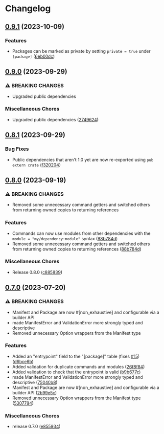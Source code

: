 # Changelog

## [0.9.1](https://github.com/wasmerio/wasmer-toml/compare/wasmer-toml-v0.9.0...wasmer-toml-v0.9.1) (2023-10-09)


### Features

* Packages can be marked as private by setting `private = true` under `[package]` ([6eb00dc](https://github.com/wasmerio/wasmer-toml/commit/6eb00dc55d72ec04ab04dda96d169a01cf56bef0))

## [0.9.0](https://github.com/wasmerio/wasmer-toml/compare/wasmer-toml-v0.8.1...wasmer-toml-v0.9.0) (2023-09-29)


### ⚠ BREAKING CHANGES

* Upgraded public dependencies

### Miscellaneous Chores

* Upgraded public dependencies ([2749624](https://github.com/wasmerio/wasmer-toml/commit/2749624bb63bb8fe614eb26d0d871828cce49b14))

## [0.8.1](https://github.com/wasmerio/wasmer-toml/compare/wasmer-toml-v0.8.0...wasmer-toml-v0.8.1) (2023-09-29)


### Bug Fixes

* Public dependencies that aren't 1.0 yet are now re-exported using `pub extern crate` ([f320204](https://github.com/wasmerio/wasmer-toml/commit/f320204adc8cff1fa635b59e651adcdffff11702))

## [0.8.0](https://github.com/wasmerio/wasmer-toml/compare/wasmer-toml-v0.7.0...wasmer-toml-v0.8.0) (2023-09-19)


### ⚠ BREAKING CHANGES

* Removed some unnecessary command getters and switched others from returning owned copies to returning references

### Features

* Commands can now use modules from other dependencies with the `module = "my/dependency:module"` syntax ([88b784d](https://github.com/wasmerio/wasmer-toml/commit/88b784dc6ed5ddae6c2edc69c82c416be62cef35))
* Removed some unnecessary command getters and switched others from returning owned copies to returning references ([88b784d](https://github.com/wasmerio/wasmer-toml/commit/88b784dc6ed5ddae6c2edc69c82c416be62cef35))


### Miscellaneous Chores

* Release 0.8.0 ([c885839](https://github.com/wasmerio/wasmer-toml/commit/c8858399767cec116f8560a5e913bdfdf3e00771))

## [0.7.0](https://github.com/wasmerio/wasmer-toml/compare/wasmer-toml-v0.6.0...wasmer-toml-v0.7.0) (2023-07-20)


### ⚠ BREAKING CHANGES

* Manifest and Package are now #[non_exhaustive] and configurable via a builder API
* made ManifestError and ValidationError more strongly typed and descriptive
* Removed unnecessary Option wrappers from the Manifest type

### Features

* Added an "entrypoint" field to the "[package]" table (fixes [#15](https://github.com/wasmerio/wasmer-toml/issues/15)) ([d6bce6b](https://github.com/wasmerio/wasmer-toml/commit/d6bce6b620000dd156e3cc5a6aefa9c316c7c8ac))
* Added validation for duplicate commands and modules ([26f8f84](https://github.com/wasmerio/wasmer-toml/commit/26f8f84e168c01e30d5838b10b2eea10b457f57c))
* Added validation to check that the entrypoint is valid ([b9b677c](https://github.com/wasmerio/wasmer-toml/commit/b9b677cc461896cdc26246d32add2043b26ffd1e))
* made ManifestError and ValidationError more strongly typed and descriptive ([75040b8](https://github.com/wasmerio/wasmer-toml/commit/75040b8bb73a267024ae2f11aeda88387a56795e))
* Manifest and Package are now #[non_exhaustive] and configurable via a builder API ([2b99e5c](https://github.com/wasmerio/wasmer-toml/commit/2b99e5cc8a1f9c1e6aa1a9e6d9da05ca6a5cd998))
* Removed unnecessary Option wrappers from the Manifest type ([5307784](https://github.com/wasmerio/wasmer-toml/commit/53077842114d39b0d1ce8277c4158f669e641545))


### Miscellaneous Chores

* release 0.7.0 ([e855934](https://github.com/wasmerio/wasmer-toml/commit/e85593437f3d862b06659b105528199fbfcb1cbf))

